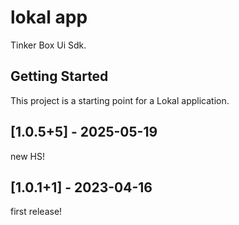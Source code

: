 



# lokal app

Tinker Box Ui Sdk.

## Getting Started


This project is a starting point for a Lokal application.

## [1.0.5+5] - 2025-05-19
new HS!

## [1.0.1+1] - 2023-04-16
first release!
